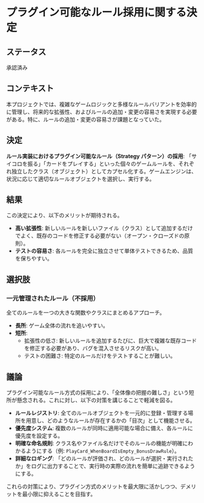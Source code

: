 # プラグイン可能なルール採用に関する決定

## ステータス

承認済み

## コンテキスト

本プロジェクトでは、複雑なゲームロジックと多様なルールバリアントを効率的に管理し、将来的な拡張性、およびルールの追加・変更の容易さを実現する必要がある。特に、ルールの追加・変更の容易さが課題となっていた。

## 決定

**ルール実装におけるプラグイン可能なルール（Strategy パターン）の採用**:
「サイコロを振る」「カードをプレイする」といった個々のゲームルールを、それぞれ独立したクラス（オブジェクト）としてカプセル化する。ゲームエンジンは、状況に応じて適切なルールオブジェクトを選択し、実行する。

## 結果

この決定により、以下のメリットが期待される。

* **高い拡張性**: 新しいルールを新しいファイル（クラス）として追加するだけでよく、既存のコードを修正する必要がない（オープン・クローズドの原則）。
* **テストの容易さ**: 各ルールを完全に独立させて単体テストできるため、品質を保ちやすい。

## 選択肢

### 一元管理されたルール（不採用）

全てのルールを一つの大きな関数やクラスにまとめるアプローチ。

* **長所**: ゲーム全体の流れを追いやすい。
* **短所**:
    * 拡張性の低さ: 新しいルールを追加するたびに、巨大で複雑な既存コードを修正する必要があり、バグを混入させるリスクが高い。
    * テストの困難さ: 特定のルールだけをテストすることが難しい。

## 議論

プラグイン可能なルール方式の採用により、「全体像の把握の難しさ」という短所が懸念される。これに対し、以下の対策を講じることで軽減を図る。

* **ルールレジストリ**: 全てのルールオブジェクトを一元的に登録・管理する場所を用意し、どのようなルールが存在するかの「目次」として機能させる。
* **優先度システム**: 複数のルールが同時に適用可能な場合に備え、各ルールに優先度を設定する。
* **明確な命名規則**: クラス名やファイル名だけでそのルールの機能が明確にわかるようにする（例:
  `PlayCard_WhenBoardIsEmpty_BonusDrawRule`）。
* **詳細なロギング**: 「どのルールが評価され、どのルールが選択・実行されたか」をログに出力することで、実行時の実際の流れを簡単に追跡できるようにする。

これらの対策により、プラグイン方式のメリットを最大限に活かしつつ、デメリットを最小限に抑えることを目指す。
